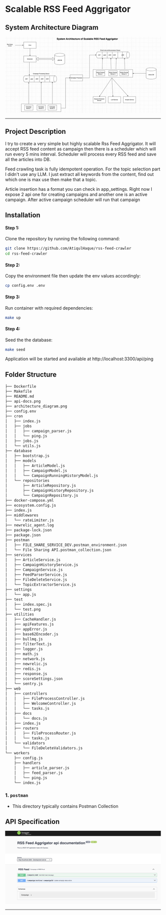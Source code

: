 # Scalable RSS Feed Aggrigator

## System Architecture Diagram

<img src="./architecture_diagram.png">

---

## Project Description

I try to create a very simple but highly scalable Rss Feed Aggrigator. It will accept RSS feed content as campaign then there is a scheduler which will run every 5 mins interval.
Scheduler will process every RSS feed and save all the articles into DB.

Feed crawling task is fully idempotent operation. For the topic selection part I didn't use any LLM. I just extract all keywords from the content, find out which one is max use then make that a topic.

Article insertion has a format you can check in app_settings.
Right now I expose 2 api one for creating campaigns and another one is an active campaign. After active campaign scheduler will run that campaign

## Installation

#### Step 1:

Clone the repository by running the following command:

```bash
git clone https://github.com/AtiqulHaque/rss-feed-crawler
cd rss-feed-crawler
```

#### Step 2:

Copy the environment file then update the env values accordingly:

```bash
cp config.env .env
```

#### Step 3:

Run container with required dependencies:

```bash
make up
```

#### Step 4:

Seed the the database:

```bash
make seed
```

Application will be started and available at http://localhost:3300/api/ping

## Folder Structure

```text
├── Dockerfile
├── Makefile
├── README.md
├── api-docs.png
├── architecture_diagram.png
├── config.env
├── cron
│   ├── index.js
│   ├── jobs
│   │   ├── campaign_parser.js
│   │   └── ping.js
│   ├── jobs.js
│   └── utils.js
├── database
│   ├── bootstrap.js
│   ├── models
│   │   ├── ArticleModel.js
│   │   ├── CampaignModel.js
│   │   └── CampaignRunningHistoryModel.js
│   └── repositories
│       ├── ArticleRepository.js
│       ├── CampaignHistoryRepository.js
│       └── CampaignRepository.js
├── docker-compose.yml
├── ecosystem.config.js
├── index.js
├── middlewares
│   └── rateLimiter.js
├── newrelic_agent.log
├── package-lock.json
├── package.json
├── postman
│   ├── FILE_SHARE_SERVICE_DEV.postman_environment.json
│   └── File Sharing API.postman_collection.json
├── services
│   ├── ArticleService.js
│   ├── CampaignHistoryService.js
│   ├── CampaignService.js
│   ├── FeedParserService.js
│   ├── FileDeleteService.js
│   └── TopicExtractorService.js
├── settings
│   └── app.js
├── test
│   ├── index.spec.js
│   └── test.png
├── utilities
│   ├── CacheHandler.js
│   ├── apiFeatures.js
│   ├── appError.js
│   ├── base62Encoder.js
│   ├── bullmq.js
│   ├── filterText.js
│   ├── logger.js
│   ├── math.js
│   ├── network.js
│   ├── newrelic.js
│   ├── redis.js
│   ├── response.js
│   ├── scoreSettings.json
│   └── sentry.js
├── web
│   ├── controllers
│   │   ├── FileProcessController.js
│   │   ├── WelcomeController.js
│   │   └── tasks.js
│   ├── docs
│   │   └── docs.js
│   ├── index.js
│   ├── routers
│   │   ├── FileProcessRouter.js
│   │   └── tasks.js
│   └── validators
│       └── FileDeleteValidators.js
└── workers
    ├── config.js
    ├── handlers
    │   ├── article_parser.js
    │   ├── feed_parser.js
    │   └── ping.js
    └── index.js

```

### 1. `postman`

-   This directory typically contains Postman Collection

## API Specification

<img src="./api-docs.png">

---
